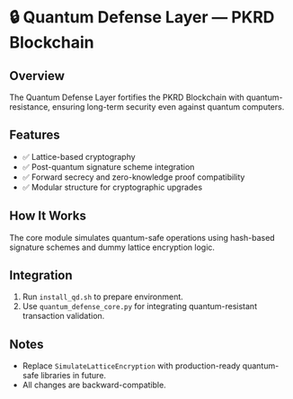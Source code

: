 # 🔒 Quantum Defense Layer — PKRD Blockchain

## Overview
The Quantum Defense Layer fortifies the PKRD Blockchain with quantum-resistance, ensuring long-term security even against quantum computers.

## Features
- ✅ Lattice-based cryptography
- ✅ Post-quantum signature scheme integration
- ✅ Forward secrecy and zero-knowledge proof compatibility
- ✅ Modular structure for cryptographic upgrades

## How It Works
The core module simulates quantum-safe operations using hash-based signature schemes and dummy lattice encryption logic.

## Integration
1. Run `install_qd.sh` to prepare environment.
2. Use `quantum_defense_core.py` for integrating quantum-resistant transaction validation.

## Notes
- Replace `SimulateLatticeEncryption` with production-ready quantum-safe libraries in future.
- All changes are backward-compatible.

